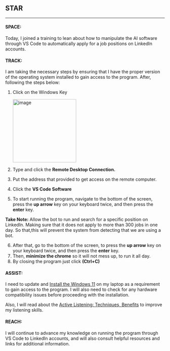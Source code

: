 ## STAR 
---

#### SPACE: 
Today, I joined a training to lean about how to manipulate the AI software through VS Code to automatically apply for a job positions on LinkedIn accounts.


#### TRACK:
I am taking the necessary steps by ensuring that I have the proper version of the operating system installed to gain access to the program. 
After, following the steps below: 

1. Click on the Windows Key 
   
   <img src="https://i.pcmag.com/imagery/reviews/00xBy0JjVybodfIwWxeGCkZ-24.fit_lim.size_1050x.png" alt="image" width="200" height="200"/> 

2. Type and click the **Remote Desktop Connection.**
3. Put the address that provided to get access on the remote computer.
4. Click the **VS Code Software**
5. To start running the program, navigate to the bottom of the screen, press the **up arrow** key on your keyboard twice, and then press the **enter** key.

**Take Note:** Allow the bot to run and search for a specific position on LinkedIn. Making sure that it does not apply to more than 300 jobs in one day. So that,this will prevent the system from detecting that we are using a bot.

6. After that, go to the bottom of the screen, to press the **up arrow** key on your keyboard twice, and then press the **enter** key.
7. Then, **minimize the chrome** so it will not mess up, to run it all day.
8.  By closing the program just click **(Ctrl+C)**


#### ASSIST:
I need to update and [Install the Windows 11](https://support.microsoft.com/en-us/windows/ways-to-install-windows-11-e0edbbfb-cfc5-4011-868b-2ce77ac7c70e) on my laptop as a requirement to gain access to the program. I will also need to check for any hardware compatibility issues before proceeding with the installation.

Also, I will read about the [Active Listening: Techniques, Benefits](verywellmind.com) to improve my listening skills.


#### REACH:
I will continue to advance my knowledge on running the program through VS Code to LinkedIn accounts, and will also consult helpful resources and links for additional information. 
